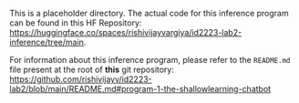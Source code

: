 This is a placeholder directory. The actual code for this inference program can be found in this HF Repository: https://huggingface.co/spaces/rishivijayvargiya/id2223-lab2-inference/tree/main. 

For information about this inference program, please refer to the `README.md` file present at the root of **this** git repository: https://github.com/rishivijayv/id2223-lab2/blob/main/README.md#program-1-the-shallowlearning-chatbot
